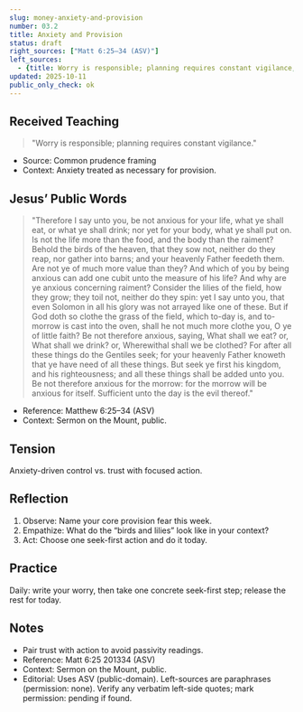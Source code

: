 ```yaml
---
slug: money-anxiety-and-provision
number: 03.2
title: Anxiety and Provision
status: draft
right_sources: ["Matt 6:25–34 (ASV)"]
left_sources:
  - {title: Worry is responsible; planning requires constant vigilance, type: paraphrase, permission: none}
updated: 2025-10-11
public_only_check: ok
---
```


## Received Teaching
> "Worry is responsible; planning requires constant vigilance."
- Source: Common prudence framing
- Context: Anxiety treated as necessary for provision.

## Jesus’ Public Words
> "Therefore I say unto you, be not anxious for your life, what ye shall eat, or what ye shall drink; nor yet for your body, what ye shall put on. Is not the life more than the food, and the body than the raiment? Behold the birds of the heaven, that they sow not, neither do they reap, nor gather into barns; and your heavenly Father feedeth them. Are not ye of much more value than they? And which of you by being anxious can add one cubit unto the measure of his life? And why are ye anxious concerning raiment? Consider the lilies of the field, how they grow; they toil not, neither do they spin: yet I say unto you, that even Solomon in all his glory was not arrayed like one of these. But if God doth so clothe the grass of the field, which to-day is, and to-morrow is cast into the oven, shall he not much more clothe you, O ye of little faith? Be not therefore anxious, saying, What shall we eat? or, What shall we drink? or, Wherewithal shall we be clothed? For after all these things do the Gentiles seek; for your heavenly Father knoweth that ye have need of all these things. But seek ye first his kingdom, and his righteousness; and all these things shall be added unto you. Be not therefore anxious for the morrow: for the morrow will be anxious for itself. Sufficient unto the day is the evil thereof."
- Reference: Matthew 6:25–34 (ASV)
- Context: Sermon on the Mount, public.

## Tension
Anxiety-driven control vs. trust with focused action.

## Reflection
1. Observe: Name your core provision fear this week.
2. Empathize: What do the “birds and lilies” look like in your context?
3. Act: Choose one seek-first action and do it today.

## Practice
Daily: write your worry, then take one concrete seek-first step; release the rest for today.

## Notes
- Pair trust with action to avoid passivity readings.
- Reference: Matt 6:25
201334 (ASV)
- Context: Sermon on the Mount, public.
- Editorial: Uses ASV (public-domain). Left-sources are paraphrases (permission: none). Verify any verbatim left-side quotes; mark permission: pending if found.